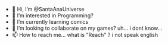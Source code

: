 - 👋 Hi, I’m @SantaAnaUniverse
- 👀 I’m interested in Programming?
- 🌱 I’m currently learning comics
- 💞️ I’m looking to collaborate on my games? uh... i dont know...
- 📫 How to reach me... what is "Reach" ? i not speak english

<!---
SantaAnaUniverse/SantaAnaUniverse is a ✨ special ✨ repository because its `README.md` (this file) appears on your GitHub profile.
You can click the Preview link to take a look at your changes.
--->
